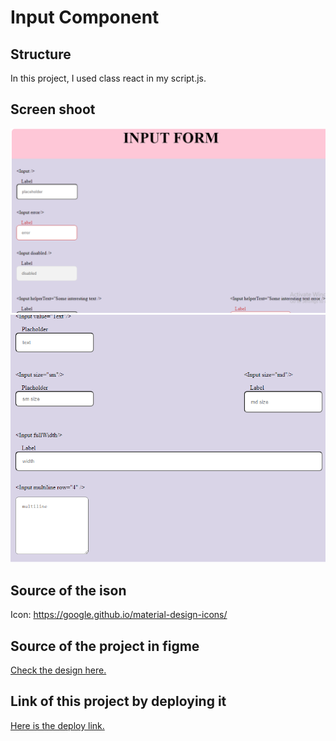 # Input Component

## Structure
In this project, I used class react in my script.js. 

## Screen shoot
![screenshot](./input-component.png)
![screenshot](./input-component2.png)

## Source of the ison

Icon: https://google.github.io/material-design-icons/

## Source of the project in figme

[Check the design here.](https://www.figma.com/file/slzHnI05qpbBeC33ZMZGa5)

## Link of this project by deploying it

[Here is the deploy link.]()

